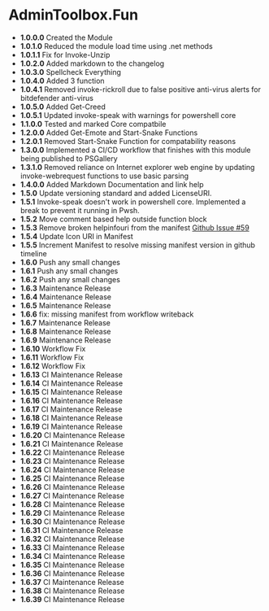 # **AdminToolbox.Fun**

* **1.0.0.0** Created the Module
* **1.0.1.0** Reduced the module load time using .net methods
* **1.0.1.1** Fix for Invoke-Unzip
* **1.0.2.0** Added markdown to the changelog
* **1.0.3.0** Spellcheck Everything
* **1.0.4.0** Added 3 function
* **1.0.4.1** Removed invoke-rickroll due to false positive anti-virus alerts for bitdefender anti-virus
* **1.0.5.0** Added Get-Creed
* **1.0.5.1** Updated invoke-speak with warnings for powershell core
* **1.1.0.0** Tested and marked Core compatbile
* **1.2.0.0** Added Get-Emote and Start-Snake Functions
* **1.2.0.1** Removed Start-Snake Function for compatability reasons
* **1.3.0.0** Implemented a CI/CD workflow that finishes with this module being published to PSGallery
* **1.3.1.0** Removed reliance on Internet explorer web engine by updating invoke-webrequest functions to use basic parsing
* **1.4.0.0** Added Markdown Documentation and link help
* **1.5.0** Update versioning standard and added LicenseURI.
* **1.5.1** Invoke-speak doesn't work in powershell core. Implemented a break to prevent it running in Pwsh.
* **1.5.2** Move comment based help outside function block
* **1.5.3** Remove broken helpinfouri from the manifest [Github Issue #59](https://github.com/TheTaylorLee/AdminToolbox/issues/59)
* **1.5.4** Update Icon URI in Manifest
* **1.5.5** Increment Manifest to resolve missing manifest version in github timeline
* **1.6.0** Push any small changes
* **1.6.1** Push any small changes
* **1.6.2** Push any small changes
* **1.6.3** Maintenance Release
* **1.6.4** Maintenance Release
* **1.6.5** Maintenance Release
* **1.6.6** fix: missing manifest from workflow writeback
* **1.6.7** Maintenance Release
* **1.6.8** Maintenance Release
* **1.6.9** Maintenance Release
* **1.6.10** Workflow Fix
* **1.6.11** Workflow Fix
* **1.6.12** Workflow Fix
* **1.6.13** CI Maintenance Release
* **1.6.14** CI Maintenance Release
* **1.6.15** CI Maintenance Release
* **1.6.16** CI Maintenance Release
* **1.6.17** CI Maintenance Release
* **1.6.18** CI Maintenance Release
* **1.6.19** CI Maintenance Release
* **1.6.20** CI Maintenance Release
* **1.6.21** CI Maintenance Release
* **1.6.22** CI Maintenance Release
* **1.6.23** CI Maintenance Release
* **1.6.24** CI Maintenance Release
* **1.6.25** CI Maintenance Release
* **1.6.26** CI Maintenance Release
* **1.6.27** CI Maintenance Release
* **1.6.28** CI Maintenance Release
* **1.6.29** CI Maintenance Release
* **1.6.30** CI Maintenance Release
* **1.6.31** CI Maintenance Release
* **1.6.32** CI Maintenance Release
* **1.6.33** CI Maintenance Release
* **1.6.34** CI Maintenance Release
* **1.6.35** CI Maintenance Release
* **1.6.36** CI Maintenance Release
* **1.6.37** CI Maintenance Release
* **1.6.38** CI Maintenance Release
* **1.6.39** CI Maintenance Release